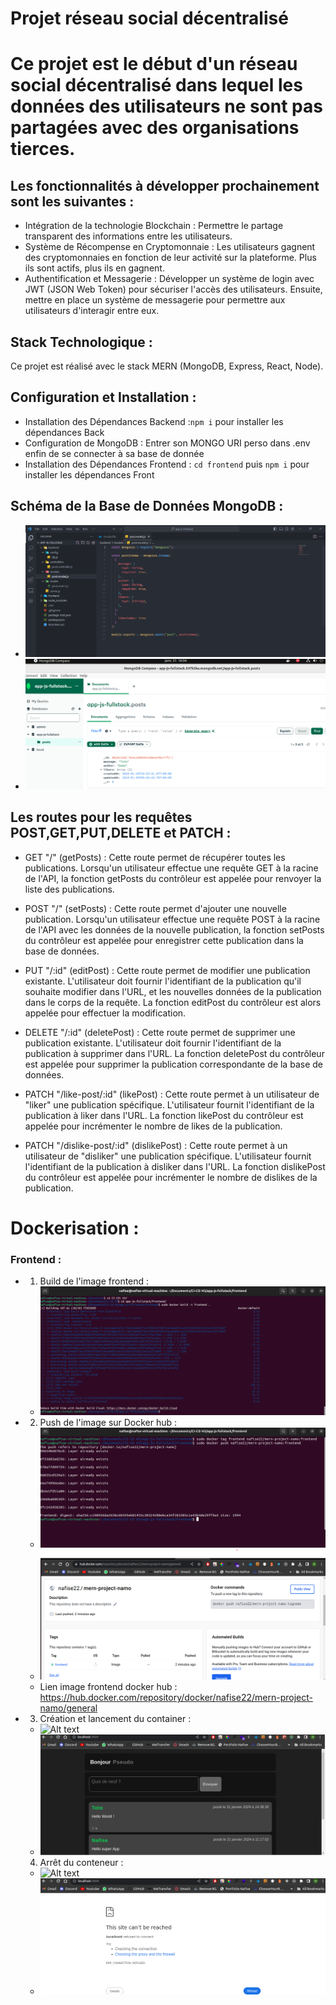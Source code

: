 # Projet réseau social décentralisé

# Ce projet est le début d'un réseau social décentralisé dans lequel les données des utilisateurs ne sont pas partagées avec des organisations tierces.

## Les fonctionnalités à développer prochainement sont les suivantes :
-   Intégration de la technologie Blockchain : Permettre le partage transparent des informations entre les utilisateurs.
-   Système de Récompense en Cryptomonnaie : Les utilisateurs gagnent des cryptomonnaies en fonction de leur activité sur la plateforme. Plus ils sont actifs, plus ils en gagnent.
-   Authentification et Messagerie : Développer un système de login avec JWT (JSON Web Token) pour sécuriser l'accès des utilisateurs. Ensuite, mettre en place un système de messagerie pour permettre aux utilisateurs d'interagir entre eux.

## Stack Technologique :

Ce projet est réalisé avec le stack MERN (MongoDB, Express, React, Node).

## Configuration et Installation :

- Installation des Dépendances Backend :`npm i` pour installer les dépendances Back
- Configuration de MongoDB : Entrer son MONGO URI perso dans .env enfin de se connecter à sa base de donnée
- Installation des Dépendances Frontend : `cd frontend` puis `npm i` pour installer les dépendances Front

## Schéma de la Base de Données MongoDB : 

-   ![Alt text](<schéma bdd.png>)
-   ![Alt text](mongodb.png)

## Les routes pour les requêtes POST,GET,PUT,DELETE et PATCH :

-   GET "/" (getPosts) : Cette route permet de récupérer toutes les publications. Lorsqu'un utilisateur effectue une requête GET à la racine de l'API, la fonction getPosts du contrôleur est appelée pour renvoyer la liste des publications.

-   POST "/" (setPosts) : Cette route permet d'ajouter une nouvelle publication. Lorsqu'un utilisateur effectue une requête POST à la racine de l'API avec les données de la nouvelle publication, la fonction setPosts du contrôleur est appelée pour enregistrer cette publication dans la base de données.

-   PUT "/:id" (editPost) : Cette route permet de modifier une publication existante. L'utilisateur doit fournir l'identifiant de la publication qu'il souhaite modifier dans l'URL, et les nouvelles données de la publication dans le corps de la requête. La fonction editPost du contrôleur est alors appelée pour effectuer la modification.

-   DELETE "/:id" (deletePost) : Cette route permet de supprimer une publication existante. L'utilisateur doit fournir l'identifiant de la publication à supprimer dans l'URL. La fonction deletePost du contrôleur est appelée pour supprimer la publication correspondante de la base de données.

-   PATCH "/like-post/:id" (likePost) : Cette route permet à un utilisateur de "liker" une publication spécifique. L'utilisateur fournit l'identifiant de la publication à liker dans l'URL. La fonction likePost du contrôleur est appelée pour incrémenter le nombre de likes de la publication.

-   PATCH "/dislike-post/:id" (dislikePost) : Cette route permet à un utilisateur de "disliker" une publication spécifique. L'utilisateur fournit l'identifiant de la publication à disliker dans l'URL. La fonction dislikePost du contrôleur est appelée pour incrémenter le nombre de dislikes de la publication.

# Dockerisation :

### Frontend :

-   1) Build de l'image frontend :
    -   ![Alt text](<Build image docker frontend.png>)
-   2) Push de l'image sur Docker hub :
    -   ![Alt text](<Push image frontend sur dockerhub.png>)
    -   ![Alt text](<Image frontend dockerhub.png>)
    -   Lien image frontend docker hub : https://hub.docker.com/repository/docker/nafise22/mern-project-namo/general
-   3) Création et lancement du container :
    -   ![Alt text](<création container frontend.png>)
    -   ![Alt text](<localhost frontend.png>)
    4) Arrêt du conteneur :
    -   ![Alt text](<Arrêt du container frontend.png>)
    -   ![Alt text](<localhost après arrêt du container.png>)



